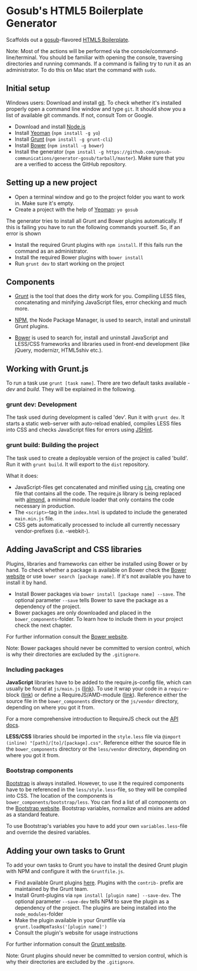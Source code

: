 # Gosub's HTML5 Boilerplate Generator

Scaffolds out a [gosub](http://gosub.de/)-flavored [HTML5 Boilerplate](http://html5boilerplate.com).

Note: Most of the actions will be performed via the console/command-line/terminal. You should be familiar with opening the console, traversing directories and running commands. If a command is failing try to run it as an administrator. To do this on Mac start the command with `sudo`.

## Initial setup

Windows users: Download and install [git](http://git-scm.com/). To check whether it's installed properly open a command line window and type `git`. It should show you a list of available git commands. If not, consult Tom or Google.

- Download and install [Node.js](http://nodejs.org/)
- Install [Yeoman](http://yeoman.io) (`npm install -g yo`)
- Install [Grunt](http://gruntjs.com) (`npm install -g grunt-cli`)
- Install [Bower](http://bower.io/#installing-bower) (`npm install -g bower`)
- Install the generator (`npm install -g https://github.com/gosub-communications/generator-gosub/tarball/master`). Make sure that you are a verified to access the GitHub repository.

## Setting up a new project

- Open a terminal window and go to the project folder you want to work in. Make sure it's empty.
- Create a project with the help of [Yeoman](https://github.com/yeoman/yo): `yo gosub`

The generator tries to install all Grunt and Bower plugins automatically. If this is failing you have to run the following commands yourself.
So, if an error is shown

- Install the required Grunt plugins with `npm install`. If this fails run the command as an administrator.
- Install the required Bower plugins with `bower install`
- Run `grunt dev` to start working on the project

## Components

- [Grunt](http://gruntjs.com/) is the tool that does the dirty work for you. Compiling LESS files, concatenating and minifying JavaScript files, error checking and much more.

- [NPM](https://www.npmjs.org/), the Node Package Manager, is used to search, install and uninstall Grunt plugins.

- [Bower](bower.io) is used to search for, install and uninstall JavaScript and LESS/CSS frameworks and libraries used in front-end development (like jQuery, modernizr, HTML5shiv etc.).


## Working with Grunt.js

To run a task use `grunt [task name]`. There are two default tasks available - *dev* and *build*. They will be explained in the following.

### grunt dev: Development

The task used during development is called 'dev'. Run it with `grunt dev`.
It starts a static web-server with auto-reload enabled, compiles LESS files into CSS and checks JavaScript files for errors using [JSHint](http://jshint.com).

### grunt build: Building the project

The task used to create a deployable version of the project is called 'build'. Run it with `grunt build`. It will export to the `dist` repository.

What it does:

- JavaScript-files get concatenated and minified using [r.js](https://github.com/jrburke/r.js), creating one file that contains all the code. The require.js library is being replaced with [almond](https://github.com/jrburke/almond), a minimal module loader that only contains the code necessary in production.
- The `<script>`-tag in the `index.html` is updated to include the generated `main.min.js` file.
- CSS gets automatically processed to include all currently necessary vendor-prefixes (i.e. -webkit-).


## Adding JavaScript and CSS libraries

Plugins, libraries and frameworks can either be installed using Bower or by hand.
To check whether a package is available on Bower check the [Bower website](bower.io/search/) or use `bower search [package name]`. If it's not available you have to install it by hand.

- Install Bower packages via `bower install [package name] --save`. The optional parameter `--save` tells Bower to save the package as a dependency of the project.
- Bower packages are only downloaded and placed in the `bower_components`-folder. To learn how to include them in your project check the next chapter.

For further information consult the [Bower website](http://bower.io/#usage).

Note: Bower packages should never be committed to version control, which is why their directories are excluded by the `.gitignore`.

### Including  packages

**JavaScript** libraries have to be added to the require.js-config file, which can usually be found at `js/main.js` ([link](http://requirejs.org/docs/api.html#usage)). To use it wrap your code in a `require`-block ([link](http://requirejs.org/docs/api.html#data-main)) or define a RequireJS/AMD-module ([link](http://requirejs.org/docs/api.html#define)). Reference either the source file in the `bower_components` directory or the `js/vendor` directory, depending on where you got it from.

For a more comprehensive introduction to RequireJS check out the [API docs](http://requirejs.org/docs/api.html).

**LESS/CSS** libraries should be imported in the `style.less` file via `@import (inline) "[path]/[to]/[package].css"`. Reference either the source file in the `bower_components` directory or the `less/vendor` directory, depending on where you got it from.

### Bootstrap components

[Bootstrap](http://getbootstrap.com) is always installed. However, to use it the required components have to be referenced in the `less/style.less`-file, so they will be compiled into CSS. The location of the components is `bower_components/bootstrap/less`. You can find a list of all components on the [Bootstrap website](http://getbootstrap.com/components/). Bootstrap variables, normalize and mixins are added as a standard feature.

To use Bootstrap's variables you have to add your own `variables.less`-file and override the desired variables.

## Adding your own tasks to Grunt

To add your own tasks to Grunt you have to install the desired Grunt plugin with NPM and configure it with the `Gruntfile.js`.

- Find available Grunt plugins [here](http://gruntjs.com/plugis). Plugins with the `contrib-` prefix are maintained by the Grunt team.
- Install Grunt-plugins via `npm install [plugin name] --save-dev`. The optional parameter `--save-dev` tells NPM to save the plugin as a dependency of the project. The plugins are being installed into the `node_modules`-folder
- Make the plugin available in your Gruntfile via `grunt.loadNpmTasks('[plugin name]')`
- Consult the plugin's website for usage instructions

For further information consult the [Grunt website](http://gruntjs.com/getting-started).

Note: Grunt plugins should never be committed to version control, which is why their directories are excluded by the `.gitignore`.
